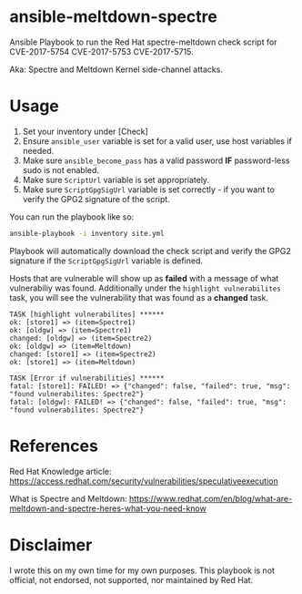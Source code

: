 # ansible-meltdown-spectre
Ansible Playbook to run the Red Hat spectre-meltdown check script for CVE-2017-5754 CVE-2017-5753 CVE-2017-5715.

Aka: Spectre and Meltdown Kernel side-channel attacks.

# Usage
1. Set your inventory under [Check]
2. Ensure `ansible_user` variable is set for a valid user, use host variables if needed.
3. Make sure `ansible_become_pass` has a valid password **IF** password-less sudo is not enabled.
4. Make sure `ScriptUrl` variable is set appropriately.
5. Make sure `ScriptGpgSigUrl` variable is set correctly - if you want to verify the GPG2 signature of the script.

You can run the playbook like so:

```bash
ansible-playbook -i inventory site.yml
```

Playbook will automatically download the check script and verify the GPG2 signature if the `ScriptGpgSigUrl` variable is defined.

Hosts that are vulnerable will show up as **failed** with a message of what vulnerabiliy was found. Additionally under the `highlight vulnerabilites` task, you will see the vulnerability that was found as a **changed** task.

```
TASK [highlight vulnerabilites] ******
ok: [store1] => (item=Spectre1)
ok: [oldgw] => (item=Spectre1)
changed: [oldgw] => (item=Spectre2)
ok: [oldgw] => (item=Meltdown)
changed: [store1] => (item=Spectre2)
ok: [store1] => (item=Meltdown)

TASK [Error if vulnerabilities] ******
fatal: [store1]: FAILED! => {"changed": false, "failed": true, "msg": "found vulnerabilites: Spectre2"}
fatal: [oldgw]: FAILED! => {"changed": false, "failed": true, "msg": "found vulnerabilites: Spectre2"}
```

# References
Red Hat Knowledge article: https://access.redhat.com/security/vulnerabilities/speculativeexecution

What is Spectre and Meltdown: https://www.redhat.com/en/blog/what-are-meltdown-and-spectre-heres-what-you-need-know

# Disclaimer
I wrote this on my own time for my own purposes. This playbook is not official, not endorsed, not supported, nor maintained by Red Hat.

